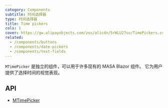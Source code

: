 ```yaml
---
category: Components
subtitle: 时间选择器
type: 时间选择器
title: Time pickers
cols: 1
cover: https://gw.alipayobjects.com/zos/alicdn/5rWLU27so/TimePickers.svg
related:
  - /components/buttons
  - /components/date-pickers
  - /components/text-fields
---
```


`MTimePicker` 是独立的组件，可以用于许多现有的 MASA Blazor 组件。 它为用户提供了选择时间的视觉表现。

## API

- [MTimePicker](/api/MTimePicker)